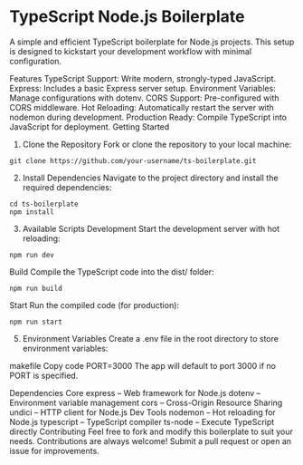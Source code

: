 
<h1>TypeScript Node.js Boilerplate </h1>


A simple and efficient TypeScript boilerplate for Node.js projects. This setup is designed to kickstart your development workflow with minimal configuration.

Features
TypeScript Support: Write modern, strongly-typed JavaScript.
Express: Includes a basic Express server setup.
Environment Variables: Manage configurations with dotenv.
CORS Support: Pre-configured with CORS middleware.
Hot Reloading: Automatically restart the server with nodemon during development.
Production Ready: Compile TypeScript into JavaScript for deployment.
Getting Started
1. Clone the Repository
Fork or clone the repository to your local machine:

```
git clone https://github.com/your-username/ts-boilerplate.git
```

2. Install Dependencies
Navigate to the project directory and install the required dependencies:


```
cd ts-boilerplate
npm install
```
3. Available Scripts
Development
Start the development server with hot reloading:

```
npm run dev
```
Build
Compile the TypeScript code into the dist/ folder:

```
npm run build
```
Start
Run the compiled code (for production):

```
npm run start
```

5. Environment Variables
Create a .env file in the root directory to store environment variables:

makefile
Copy code
PORT=3000
The app will default to port 3000 if no PORT is specified.

Dependencies
Core
express – Web framework for Node.js
dotenv – Environment variable management
cors – Cross-Origin Resource Sharing
undici – HTTP client for Node.js
Dev Tools
nodemon – Hot reloading for Node.js
typescript – TypeScript compiler
ts-node – Execute TypeScript directly
Contributing
Feel free to fork and modify this boilerplate to suit your needs. Contributions are always welcome! Submit a pull request or open an issue for improvements.

